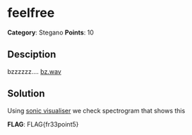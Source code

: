# feelfree
**Category**: Stegano
**Points**: 10

## Desciption
bzzzzzz....
[bz.wav](bz.wav)

## Solution
Using [sonic visualiser](https://www.sonicvisualiser.org) we check spectrogram that shows this

[](link)

**FLAG**: FLAG{fr33point5}
